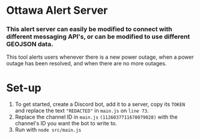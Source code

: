 # Ottawa Alert Server

### This alert server can easily be modified to connect with different messaging API's, or can be modified to use different GEOJSON data.

This tool alerts users whenever there is a new power outage, when a power outage has been resolved, and when there are no more outages.

# Set-up

1. To get started, create a Discord bot, add it to a server, copy its `TOKEN` and replace the text `"REDACTED"` in `main.js` on `line 73`.
2. Replace the channel ID in `main.js` `(1126037711678079028)` with the channel's ID you want the bot to write to.
3. Run with `node src/main.js`

